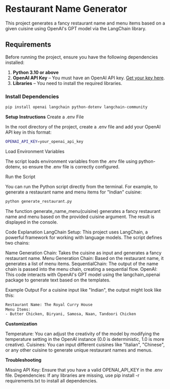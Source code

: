 # Restaurant Name Generator

This project generates a fancy restaurant name and menu items based on a given cuisine using OpenAI's GPT model via the LangChain library.

## Requirements

Before running the project, ensure you have the following dependencies installed:

1. **Python 3.10 or above**
2. **OpenAI API Key** – You must have an OpenAI API key. [Get your key here](https://beta.openai.com/signup/).
3. **Libraries** – You need to install the required libraries.

### Install Dependencies

```bash
pip install openai langchain python-dotenv langchain-community
```
**Setup Instructions**
Create a .env File

In the root directory of the project, create a .env file and add your OpenAI API key in this format:
``` bash
OPENAI_API_KEY=your_openai_api_key
```
Load Environment Variables

The script loads environment variables from the .env file using python-dotenv, so ensure the .env file is correctly configured.

Run the Script

You can run the Python script directly from the terminal. For example, to generate a restaurant name and menu items for "Indian" cuisine:

```bash
python generate_restaurant.py
```
The function generate_name_menu(cuisine) generates a fancy restaurant name and menu based on the provided cuisine argument. The result is displayed in the console.

Code Explanation
LangChain Setup: This project uses LangChain, a powerful framework for working with language models. The script defines two chains:

Name Generation Chain: Takes the cuisine as input and generates a fancy restaurant name.
Menu Generation Chain: Based on the restaurant name, it generates a list of menu items.
SequentialChain: The output of the name chain is passed into the menu chain, creating a sequential flow.
OpenAI: This code interacts with OpenAI's GPT model using the langchain_openai package to generate text based on the templates.

Example Output
For a cuisine input like "Indian", the output might look like this:
``` bash
Restaurant Name: The Royal Curry House
Menu Items:
- Butter Chicken, Biryani, Samosa, Naan, Tandoori Chicken
```

**Customization**

Temperature: You can adjust the creativity of the model by modifying the temperature setting in the OpenAI instance (0.0 is deterministic, 1.0 is more creative).
Cuisines: You can input different cuisines like "Italian", "Chinese", or any other cuisine to generate unique restaurant names and menus.

**Troubleshooting**

Missing API Key: Ensure that you have a valid OPENAI_API_KEY in the .env file.
Dependencies: If any libraries are missing, use pip install -r requirements.txt to install all dependencies.

